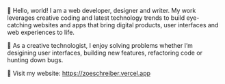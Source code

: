 👋 Hello, world! I am a web developer, designer and writer. My work leverages creative coding and latest technology trends to build eye-catching websites and apps that bring digital products, user interfaces and web experiences to life. 

🌱 As a creative technologist, I enjoy solving problems whether I’m desigining user interfaces, building new features, refactoring code or hunting down bugs.

🔮 Visit my website: https://zoeschreiber.vercel.app 
